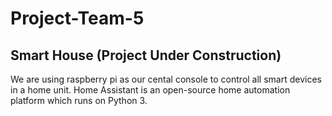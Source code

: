 # Project-Team-5

## Smart House (Project Under Construction)

We are using raspberry pi as our cental console to control all smart devices in a home unit.
Home Assistant is an open-source home automation platform which runs on Python 3.
